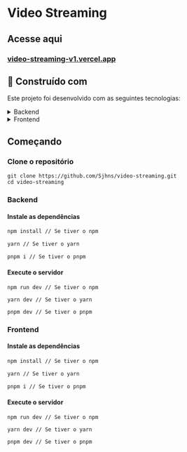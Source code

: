 # Video Streaming 

## Acesse aqui

### [video-streaming-v1.vercel.app](https://video-streaming-v1.vercel.app)

## 🚀 Construído com

Este projeto foi desenvolvido com as seguintes tecnologias:

<details>
  <summary>Backend</summary>

-   [Node.js](https://nodejs.org/)
-   [Express](https://expressjs.com/)
-   [PrismaORM](https://www.prisma.io)
-   [Typescript](https://www.typescriptlang.org/)
-   [Tsx](https://www.prisma.io)
-   [Cors](https://www.npmjs.com/package/cors)
-   [Planetscale](https://planetscale.com)

</details>

<details>
  <summary>Frontend</summary>

-   [Next.js](https://nextjs.org)
-   [Typescript](https://www.typescriptlang.org/)
-   [Styled Components](https://styled-components.com/)
-   [Boxicons](https://boxicons.com/)

</details>

## Começando

### Clone o repositório

```shell
git clone https://github.com/Sjhns/video-streaming.git
cd video-streaming
```

### Backend

#### Instale as dependências

```bash
npm install // Se tiver o npm

yarn // Se tiver o yarn

pnpm i // Se tiver o pnpm
```

#### Execute o servidor

```
npm run dev // Se tiver o npm

yarn dev // Se tiver o yarn

pnpm dev // Se tiver o pnpm
```

### Frontend

#### Instale as dependências

```bash
npm install // Se tiver o npm

yarn // Se tiver o yarn

pnpm i // Se tiver o pnpm
```

#### Execute o servidor

```
npm run dev // Se tiver o npm

yarn dev // Se tiver o yarn

pnpm dev // Se tiver o pnpm
```
